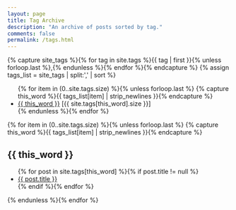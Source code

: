 ```yaml
---
layout: page
title: Tag Archive
description: "An archive of posts sorted by tag."
comments: false
permalink: /tags.html
---
```


{% capture site_tags %}{% for tag in site.tags %}{{ tag | first }}{% unless forloop.last %},{% endunless %}{% endfor %}{% endcapture %}
{% assign tags_list = site_tags | split:',' | sort %}

<ul>
  {% for item in (0..site.tags.size) %}{% unless forloop.last %}
    {% capture this_word %}{{ tags_list[item] | strip_newlines }}{% endcapture %}
  	<li><a href="#{{ this_word }}"><span>{{ this_word }}</span></a> <span>[{{ site.tags[this_word].size }}]</span></li>
  {% endunless %}{% endfor %}
</ul>

{% for item in (0..site.tags.size) %}{% unless forloop.last %}
  {% capture this_word %}{{ tags_list[item] | strip_newlines }}{% endcapture %}
    <h2 id="{{ this_word }}">{{ this_word }}</h2>
        <ul>
    {% for post in site.tags[this_word] %}{% if post.title != null %}
            <li><a href="{{ site.url }}{{ post.url }}" title="{{ post.title }}">{{ post.title }}</a></li>
    {% endif %}{% endfor %}
        </ul>
{% endunless %}{% endfor %}
